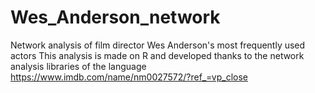 # Wes_Anderson_network
Network analysis of  film director Wes Anderson's most frequently used actors
This analysis is made on R and developed thanks to the network analysis libraries of the language
https://www.imdb.com/name/nm0027572/?ref_=vp_close
